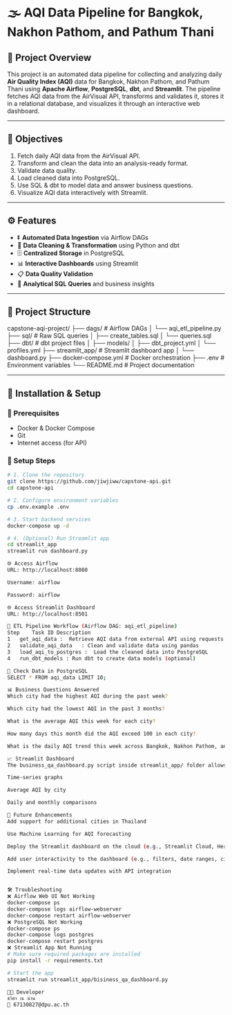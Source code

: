 # 🌫️ AQI Data Pipeline for Bangkok, Nakhon Pathom, and Pathum Thani

## 🧾 Project Overview
This project is an automated data pipeline for collecting and analyzing daily **Air Quality Index (AQI)** data for Bangkok, Nakhon Pathom, and Pathum Thani using **Apache Airflow**, **PostgreSQL**, **dbt**, and **Streamlit**. The pipeline fetches AQI data from the AirVisual API, transforms and validates it, stores it in a relational database, and visualizes it through an interactive web dashboard.

---

## 🎯 Objectives
1. Fetch daily AQI data from the AirVisual API.
2. Transform and clean the data into an analysis-ready format.
3. Validate data quality.
4. Load cleaned data into PostgreSQL.
5. Use SQL & dbt to model data and answer business questions.
6. Visualize AQI data interactively with Streamlit.

---

## ⚙️ Features
- ⏬ **Automated Data Ingestion** via Airflow DAGs  
- 🧼 **Data Cleaning & Transformation** using Python and dbt  
- 🗄️ **Centralized Storage** in PostgreSQL  
- 📊 **Interactive Dashboards** using Streamlit  
- 📋 **Data Quality Validation**  
- 🧠 **Analytical SQL Queries** and business insights

---

## 📁 Project Structure
capstone-aqi-project/ ├── dags/ # Airflow DAGs │ └── aqi_etl_pipeline.py ├── sql/ # Raw SQL queries │ ├── create_tables.sql │ └── queries.sql ├── dbt/ # dbt project files │ ├── models/ │ ├── dbt_project.yml │ └── profiles.yml ├── streamlit_app/ # Streamlit dashboard app │ └── dashboard.py ├── docker-compose.yml # Docker orchestration ├── .env # Environment variables └── README.md # Project documentation


---

## 🚀 Installation & Setup

### 📌 Prerequisites
- Docker & Docker Compose
- Git
- Internet access (for API)

### 🧰 Setup Steps
```bash
# 1. Clone the repository
git clone https://github.com/jiwjiww/capstone-api.git
cd capstone-api

# 2. Configure environment variables
cp .env.example .env

# 3. Start backend services
docker-compose up -d

# 4. (Optional) Run Streamlit app
cd streamlit_app
streamlit run dashboard.py

🌐 Access Airflow
URL: http://localhost:8080

Username: airflow

Password: airflow

🌐 Access Streamlit Dashboard
URL: http://localhost:8501

🔄 ETL Pipeline Workflow (Airflow DAG: aqi_etl_pipeline)
Step	Task ID	Description
1	get_aqi_data :	Retrieve AQI data from external API using requests
2	validate_aqi_data	: Clean and validate data using pandas
3	load_aqi_to_postgres : 	Load the cleaned data into PostgreSQL
4	run_dbt_models : Run dbt to create data models (optional)

🧪 Check Data in PostgreSQL
SELECT * FROM aqi_data LIMIT 10;

📊 Business Questions Answered
Which city had the highest AQI during the past week?

Which city had the lowest AQI in the past 3 months?

What is the average AQI this week for each city?

How many days this month did the AQI exceed 100 in each city?

What is the daily AQI trend this week across Bangkok, Nakhon Pathom, and Pathum Thani?

📈 Streamlit Dashboard
The business_qa_dashboard.py script inside streamlit_app/ folder allows users to explore AQI trends interactively with:

Time-series graphs

Average AQI by city

Daily and monthly comparisons

🔮 Future Enhancements
Add support for additional cities in Thailand

Use Machine Learning for AQI forecasting

Deploy the Streamlit dashboard on the cloud (e.g., Streamlit Cloud, Heroku, or AWS EC2)

Add user interactivity to the dashboard (e.g., filters, date ranges, city selection)

Implement real-time data updates with API integration


🛠 Troubleshooting
❌ Airflow Web UI Not Working
docker-compose ps
docker-compose logs airflow-webserver
docker-compose restart airflow-webserver
❌ PostgreSQL Not Working
docker-compose ps
docker-compose logs postgres
docker-compose restart postgres
❌ Streamlit App Not Running
# Make sure required packages are installed
pip install -r requirements.txt

# Start the app
streamlit run streamlit_app/bisiness_qa_dashboard.py

👩‍💻 Developer
ชวิศา ณ น่าน
📧 67130827@dpu.ac.th
